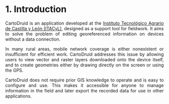 # 1. Introduction
<div style="text-align: justify;">
<p>
CartoDruid is an application developed at the <a href="https://www.itacyl.es">Instituto Tecnológico Agrario de Castilla y León (ITACyL)</a>, designed as a support tool for fieldwork. It aims to solve the problem of editing georeferenced information on devices without a data connection.
</p>
<p>
In many rural areas, mobile network coverage is either nonexistent or insufficient for efficient work. CartoDruid addresses this issue by allowing users to view vector and raster layers downloaded onto the device itself, and to create geometries either by drawing directly on the screen or using the GPS.
</p>
<p>
CartoDruid does not require prior GIS knowledge to operate and is easy to configure and use. This makes it accessible for anyone to manage information in the field and later export the recorded data for use in other applications.
</p>
</div>
